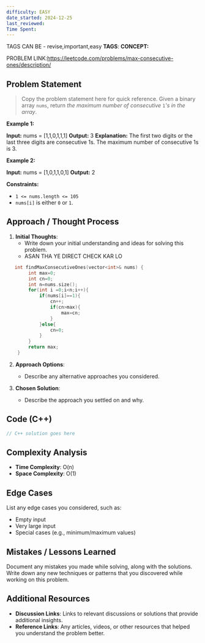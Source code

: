 ```yaml
---
difficulty: EASY
date_started: 2024-12-25
last_reviewed: 
Time Spent: 
---
```

TAGS CAN BE - revise,important,easy
**TAGS**:
**CONCEPT:** [](.md)

PROBLEM LINK:https://leetcode.com/problems/max-consecutive-ones/description/
## Problem Statement
> Copy the problem statement here for quick reference.
> Given a binary array `nums`, return _the maximum number of consecutive_ `1`_'s in the array_.

**Example 1:**

**Input:** nums = [1,1,0,1,1,1]
**Output:** 3
**Explanation:** The first two digits or the last three digits are consecutive 1s. The maximum number of consecutive 1s is 3.

**Example 2:**

**Input:** nums = [1,0,1,1,0,1]
**Output:** 2

**Constraints:**

- `1 <= nums.length <= 105`
- `nums[i]` is either `0` or `1`.

## Approach / Thought Process
1. **Initial Thoughts**: 
   - Write down your initial understanding and ideas for solving this problem.
   - ASAN THA YE DIRECT CHECK KAR LO

```c++
   int findMaxConsecutiveOnes(vector<int>& nums) {
        int max=0;
        int cn=0;
        int n=nums.size();
        for(int i =0;i<n;i++){
            if(nums[i]==1){
                cn++;
                if(cn>max){
                    max=cn;
                }
            }else{
                cn=0;
            }
        }
        return max;
    }
```


2. **Approach Options**:
   - Describe any alternative approaches you considered.

3. **Chosen Solution**:
   - Describe the approach you settled on and why.

## Code (C++)
```cpp
// C++ solution goes here
```

## Complexity Analysis
- **Time Complexity**: O(n)
- **Space Complexity**: O(1)

## Edge Cases
List any edge cases you considered, such as:
- Empty input
- Very large input
- Special cases (e.g., minimum/maximum values)

## Mistakes / Lessons Learned
Document any mistakes you made while solving, along with the solutions.
Write down any new techniques or patterns that you discovered while working on this problem.

## Additional Resources
- **Discussion Links**: Links to relevant discussions or solutions that provide additional insights.
- **Reference Links**: Any articles, videos, or other resources that helped you understand the problem better.